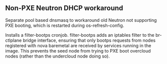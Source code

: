 Non-PXE Neutron DHCP workaround
-------------------------------

Separate pool based dnsmasq to workaround old Neutron not supporting PXE
booting, which is restarted during os-refresh-config.

Installs a filter-bootps cronjob. filter-bootps adds an iptables filter to the
br-ctlplane bridge interface, ensuring that only bootps requests from nodes
registered with nova baremetal are received by services running in the image.
This prevents the seed node from trying to PXE boot overcloud nodes (rather
than the undercloud node doing so).

